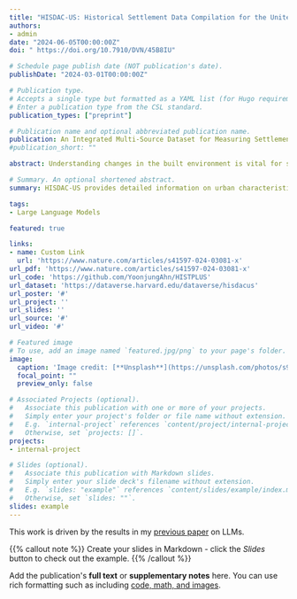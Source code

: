 ```yaml
---
title: "HISDAC-US: Historical Settlement Data Compilation for the United States"
authors:
- admin
date: "2024-06-05T00:00:00Z"
doi: " https://doi.org/10.7910/DVN/45B8IU"

# Schedule page publish date (NOT publication's date).
publishDate: "2024-03-01T00:00:00Z"

# Publication type.
# Accepts a single type but formatted as a YAML list (for Hugo requirements).
# Enter a publication type from the CSL standard.
publication_types: ["preprint"]

# Publication name and optional abbreviated publication name.
publication: An Integrated Multi-Source Dataset for Measuring Settlement Evolution in the United States from 1810 to 2020
#publication_short: ""

abstract: Understanding changes in the built environment is vital for sustainable urban development and disaster preparedness. Recent years have seen the emergence of a variety of global, continent-level, and nation-wide datasets related to the current state and the evolution of the built environment, human settlements or building stocks.&nbsp;However, such datasets may&nbsp;face limitations like incomplete coverage, sparse building information, coarse resolution, and limited timeframes. This study addresses these challenges by integrating three spatial datasets to create an extensive, attribute-rich sequence of settlement layers spanning 200 years for the contiguous U.S. This integration process involves complex data processing, merging property-level real estate, parcel, and remote sensing-based building footprint data, and creating gridded multi-temporal settlement layers. This effort unveils the latest edition (Version 2)&nbsp;of the Historical Settlement Data Compilation for the U.S. (HISDAC-US), which includes the latest land use and structural information as of the year 2021. It enables detailed research on urban form and structure, helps assess and map the built environment’s risk to natural hazards, assists in population modeling, supports land use analysis, and aids health studies.

# Summary. An optional shortened abstract.
summary: HISDAC-US provides detailed information on urban characteristics spanning 200 years (from 1810 to 2020). This includes data described in six different raster layers and six categories of land use (commercial, governmental, vacant, residential income, residential owned, and industrial).

tags:
- Large Language Models

featured: true

links:
- name: Custom Link
  url: 'https://www.nature.com/articles/s41597-024-03081-x'
url_pdf: 'https://www.nature.com/articles/s41597-024-03081-x'
url_code: 'https://github.com/YoonjungAhn/HISTPLUS'
url_dataset: 'https://dataverse.harvard.edu/dataverse/hisdacus'
url_poster: '#'
url_project: ''
url_slides: ''
url_source: '#'
url_video: '#'

# Featured image
# To use, add an image named `featured.jpg/png` to your page's folder. 
image:
  caption: 'Image credit: [**Unsplash**](https://unsplash.com/photos/s9CC2SKySJM)'
  focal_point: ""
  preview_only: false

# Associated Projects (optional).
#   Associate this publication with one or more of your projects.
#   Simply enter your project's folder or file name without extension.
#   E.g. `internal-project` references `content/project/internal-project/index.md`.
#   Otherwise, set `projects: []`.
projects:
- internal-project

# Slides (optional).
#   Associate this publication with Markdown slides.
#   Simply enter your slide deck's filename without extension.
#   E.g. `slides: "example"` references `content/slides/example/index.md`.
#   Otherwise, set `slides: ""`.
slides: example
---
```


This work is driven by the results in my [previous paper](/publication/conference-paper/) on LLMs.

{{% callout note %}}
Create your slides in Markdown - click the *Slides* button to check out the example.
{{% /callout %}}

Add the publication's **full text** or **supplementary notes** here. You can use rich formatting such as including [code, math, and images](https://docs.hugoblox.com/content/writing-markdown-latex/).
